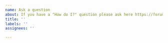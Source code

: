 ```yaml
---
name: Ask a question
about: If you have a "How do I?" question please ask here https://forum.rasa.com
title: ''
labels: ''
assignees: ''

---
```


<!--
Hi! If you have a question about how to do something with Rasa, we are happy
to help out!

Please ask these questions in the forum (https://forum.rasa.com).

We only use Github issues for bugs and feature requests. -->
